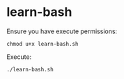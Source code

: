 # learn-bash

Ensure you have execute permissions:

`chmod u+x learn-bash.sh`

Execute:

`./learn-bash.sh`